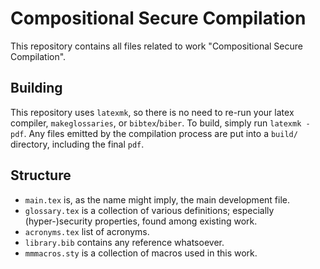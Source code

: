 
# Compositional Secure Compilation

This repository contains all files related to work "Compositional Secure Compilation".

## Building

This repository uses `latexmk`, so there is no need to re-run your latex compiler, `makeglossaries`, or `bibtex`/`biber`.
To build, simply run `latexmk -pdf`.
Any files emitted by the compilation process are put into a `build/` directory, including the final `pdf`.

## Structure

- `main.tex` is, as the name might imply, the main development file.
- `glossary.tex` is a collection of various definitions; especially (hyper-)security properties, found among existing work.
- `acronyms.tex` list of acronyms.
- `library.bib` contains any reference whatsoever.
- `mmmacros.sty` is a collection of macros used in this work.

